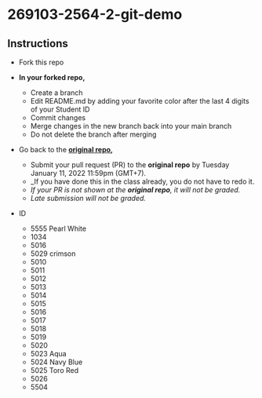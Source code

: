 # 269103-2564-2-git-demo

## Instructions

* Fork this repo
* __In your forked repo,__
  * Create a branch 
  * Edit README.md by adding your favorite color after the last 4 digits of your Student ID
  * Commit changes
  * Merge changes in the new branch back into your main branch
  * Do not delete the branch after merging
* Go back to the __[original repo](https://github.com/navadon/269103-2564-2-git-demo),__
  * Submit your pull request (PR) to the __original repo__ by Tuesday January 11, 2022 11:59pm (GMT+7).
  * _If you have done this in the class already, you do not have to redo it. 
  * _If your PR is not shown at the __original repo__, it will not be graded._
  * _Late submission will not be graded._

* ID
  * 5555 Pearl White
  * 1034
  * 5016
  * 5029 crimson
  * 5010
  * 5011
  * 5012
  * 5013
  * 5014
  * 5015
  * 5016
  * 5017
  * 5018
  * 5019
  * 5020
  * 5023 Aqua
  * 5024 Navy Blue
  * 5025 Toro Red
  * 5026 
  * 5504 
